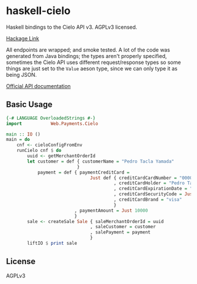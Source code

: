 # haskell-cielo
Haskell bindings to the Cielo API v3. AGPLv3 licensed.

[Hackage Link](https://hackage.haskell.org/package/cielo)

All endpoints are wrapped; and smoke tested. A lot of the code was generated
from Java bindings; the types aren't properly specified, sometimes the Cielo API
uses different request/response types so some things are just set to the `Value`
aeson type, since we can only type it as being JSON.

[Official API documentation](http://developercielo.github.io/Webservice-3.0/english.html)

## Basic Usage
```haskell
{-# LANGUAGE OverloadedStrings #-}
import           Web.Payments.Cielo

main :: IO ()
main = do
    cnf <- cieloConfigFromEnv
    runCielo cnf $ do
        uuid <- getMerchantOrderId
        let customer = def { customerName = "Pedro Tacla Yamada"
                           }
            payment = def { paymentCreditCard =
                                Just def { creditCardCardNumber = "0000000000000001"
                                         , creditCardHolder = "Pedro Tacla Yamada"
                                         , creditCardExpirationDate = "12/2023"
                                         , creditCardSecurityCode = Just "123"
                                         , creditCardBrand = "visa"
                                         }
                          , paymentAmount = Just 10000
                          }
        sale <- createSale Sale { saleMerchantOrderId = uuid
                                , saleCustomer = customer
                                , salePayment = payment
                                }
        liftIO $ print sale
```

## License
AGPLv3
